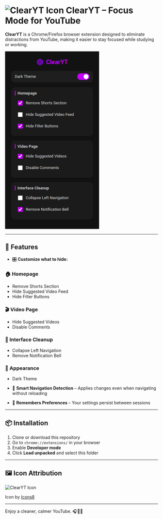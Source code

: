 # <img src="https://img.icons8.com/?size=100&id=TP1ER1fFiLZP&format=png&color=7950F2" width="25" height="25" alt="ClearYT Icon"> ClearYT – Focus Mode for YouTube

**ClearYT** is a Chrome/Firefox browser extension designed to eliminate distractions from YouTube, making it easier to stay focused while studying or working.

![ClearYT Demo](demo.png)

---

## 🚀 Features

- 🎛 **Customize what to hide:**

### 🏠 Homepage
- Remove Shorts Section
- Hide Suggested Video Feed
- Hide Filter Buttons

### 🎬 Video Page
- Hide Suggested Videos
- Disable Comments

### 🧹 Interface Cleanup
- Collapse Left Navigation
- Remove Notification Bell

### 🌙 Appearance
- Dark Theme

- 🔄 **Smart Navigation Detection** – Applies changes even when navigating without reloading
- 💾 **Remembers Preferences** – Your settings persist between sessions

---

## 📦 Installation

1. Clone or download this repository
2. Go to `chrome://extensions/` in your browser
3. Enable **Developer mode**
4. Click **Load unpacked** and select this folder

---

## 🖼️ Icon Attribution

<img src="https://img.icons8.com/?size=100&id=TP1ER1fFiLZP&format=png&color=7950F2" width="48" height="48" alt="ClearYT Icon">

Icon by [Icons8](https://icons8.com)

---

Enjoy a cleaner, calmer YouTube. 🎧🧘‍♂️  
